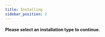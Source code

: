 ```yaml
---
title: Installing
sidebar_position: 2
---
```


#### Please select an installation type to continue.

